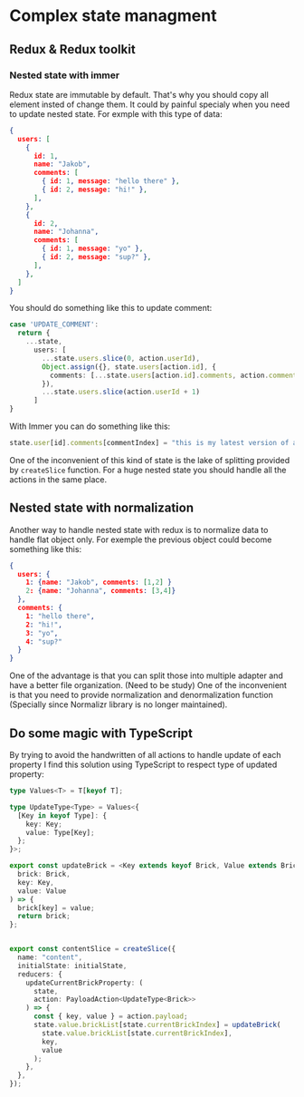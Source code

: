 # Complex state managment
## Redux & Redux toolkit
### Nested state with immer

Redux state are immutable by default. That's why you should copy all element insted of change them. It could by painful specialy when you need to update nested state. 
For exmple with this type of data:

```json
{
  users: [
    {
      id: 1,
      name: "Jakob",
      comments: [
        { id: 1, message: "hello there" },
        { id: 2, message: "hi!" },
      ],
    },
    {
      id: 2,
      name: "Johanna",
      comments: [
        { id: 1, message: "yo" },
        { id: 2, message: "sup?" },
      ],
    },
  ]
}
```

You should do something like this to update comment:

```ts
case 'UPDATE_COMMENT':
  return {
    ...state,
      users: [
        ...state.users.slice(0, action.userId),
        Object.assign({}, state.users[action.id], {
          comments: [...state.users[action.id].comments, action.comment]
        }),
        ...state.users.slice(action.userId + 1)
      ]
}
```

With Immer you can do something like this:

```ts
state.user[id].comments[commentIndex] = "this is my latest version of a comment!"
```

One of the inconvenient of this kind of state is the lake of splitting provided by `createSlice` function. For a huge nested state you should handle all the actions in the same place.

## Nested state with normalization

Another way to handle nested state with redux is to normalize data to handle flat object only.
For exemple the previous object could become something like this:

```json
{
  users: {
    1: {name: "Jakob", comments: [1,2] }
    2: {name: "Johanna", comments: [3,4]}
  },
  comments: {
    1: "hello there",
    2: "hi!",
    3: "yo",
    4: "sup?"
  }
}
```

One of the advantage is that you can split those into multiple adapter and have a better file organization. (Need to be study)
One of the inconvenient is that you need to provide normalization and denormalization function (Specially since Normalizr library is no longer maintained).

## Do some magic with TypeScript

By trying to avoid the handwritten of all actions to handle update of each property I find this solution using TypeScript to respect type of updated property:

```ts
type Values<T> = T[keyof T];

type UpdateType<Type> = Values<{
  [Key in keyof Type]: {
    key: Key;
    value: Type[Key];
  };
}>;

export const updateBrick = <Key extends keyof Brick, Value extends Brick[Key]>(
  brick: Brick,
  key: Key,
  value: Value
) => {
  brick[key] = value;
  return brick;
};


export const contentSlice = createSlice({
  name: "content",
  initialState: initialState,
  reducers: {
    updateCurrentBrickProperty: (
      state,
      action: PayloadAction<UpdateType<Brick>>
    ) => {
      const { key, value } = action.payload;
      state.value.brickList[state.currentBrickIndex] = updateBrick(
        state.value.brickList[state.currentBrickIndex],
        key,
        value
      );
    },
  },
});
```
